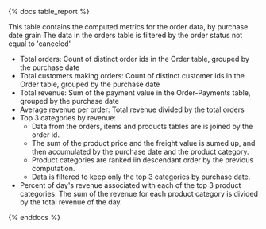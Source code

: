 {% docs table_report %}

This table contains the computed metrics for the order data, by purchase date grain
The data in the orders table is filtered by the order status not equal to 'canceled'

- Total orders: Count of distinct order ids in the Order table, grouped by the purchase date
- Total customers making orders: Count of distinct customer ids in the Order table, grouped by the purchase date
- Total revenue: Sum of the payment value in the Order-Payments table, grouped by the purchase date
- Average revenue per order: Total revenue divided by the total orders
- Top 3 categories by revenue: 
    - Data from the orders, items and products tables are is joined by the order id.
    - The sum of the product price and the freight value is sumed up, and then accumulated by the purchase date and the product category.
    - Product categories are ranked iin descendant order by the previous computation.
    - Data is filtered to keep only the top 3 categories by purchase date.
- Percent of day's revenue associated with each of the top 3 product categories: The sum of the revenue for each product category is divided by the total revenue of the day.

{% enddocs %}